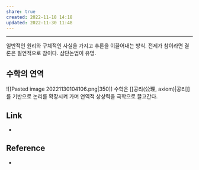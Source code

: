 ```yaml
---
share: true
created: 2022-11-18 14:18
updated: 2022-11-30 11:48
---
```


---

일반적인 원리와 구체적인 사실을 가지고 추론을 이끌어내는 방식.
전제가 참이라면 결론은 필연적으로 참이다.
삼단논법이 유명.


## 수학의 연역

![[Pasted image 20221130104106.png|350]]
수학은 [[공리(公理, axiom)|공리]]를 기반으로 논리를 확장시켜 가며 연역적 상상력을 극학으로 끌고간다.




## Link
- 


## Reference
- 